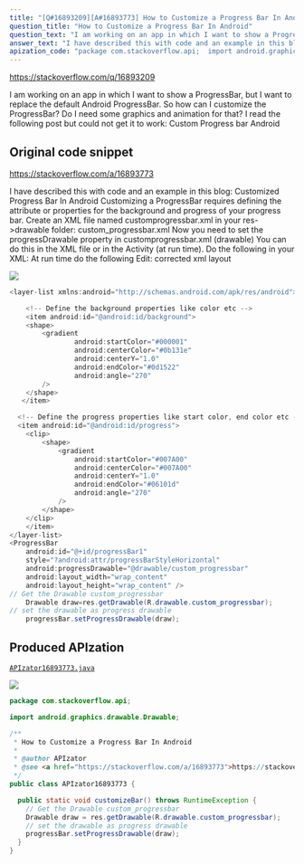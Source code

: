 ```yaml
---
title: "[Q#16893209][A#16893773] How to Customize a Progress Bar In Android"
question_title: "How to Customize a Progress Bar In Android"
question_text: "I am working on an app in which I want to show a ProgressBar, but I want to replace the default Android ProgressBar. So how can I customize the ProgressBar? Do I need some graphics and animation for that? I read the following post but could not get it to work: Custom Progress bar Android"
answer_text: "I have described this with code and an example in this blog: Customized Progress Bar In Android Customizing a ProgressBar requires defining the attribute or properties for the background and progress of your progress bar. Create an XML file named customprogressbar.xml in your res->drawable folder: custom_progressbar.xml Now you need to set the progressDrawable property in customprogressbar.xml (drawable) You can do this in the XML file or in the Activity (at run time). Do the following in your XML: At run time do the following Edit: corrected xml layout"
apization_code: "package com.stackoverflow.api;  import android.graphics.drawable.Drawable;  /**  * How to Customize a Progress Bar In Android  *  * @author APIzator  * @see <a href=\"https://stackoverflow.com/a/16893773\">https://stackoverflow.com/a/16893773</a>  */ public class APIzator16893773 {    public static void customizeBar() throws RuntimeException {     // Get the Drawable custom_progressbar     Drawable draw = res.getDrawable(R.drawable.custom_progressbar);     // set the drawable as progress drawable     progressBar.setProgressDrawable(draw);   } }"
---
```


https://stackoverflow.com/q/16893209

I am working on an app in which I want to show a ProgressBar, but I want to replace the default Android ProgressBar.
So how can I customize the ProgressBar?
Do I need some graphics and animation for that?
I read the following post but could not get it to work:
Custom Progress bar Android



## Original code snippet

https://stackoverflow.com/a/16893773

I have described this with code and an example in this blog: Customized Progress Bar In Android
Customizing a ProgressBar requires defining the attribute or properties for the background and progress of your progress bar.
Create an XML file named customprogressbar.xml in your res-&gt;drawable folder:
custom_progressbar.xml
Now you need to set the progressDrawable property in customprogressbar.xml (drawable)
You can do this in the XML file or in the Activity (at run time).
Do the following in your XML:
At run time do the following
Edit: corrected xml layout

<div class="code-logo"><img src="/stackoverflow.png" /></div>

```java
<layer-list xmlns:android="http://schemas.android.com/apk/res/android">

    <!-- Define the background properties like color etc -->
    <item android:id="@android:id/background">
    <shape>
        <gradient
                android:startColor="#000001"
                android:centerColor="#0b131e"
                android:centerY="1.0"
                android:endColor="#0d1522"
                android:angle="270"
        />
    </shape>
   </item>

  <!-- Define the progress properties like start color, end color etc -->
  <item android:id="@android:id/progress">
    <clip>
        <shape>
            <gradient
                android:startColor="#007A00"
                android:centerColor="#007A00"
                android:centerY="1.0"
                android:endColor="#06101d"
                android:angle="270"
            />
        </shape>
    </clip>
    </item>
</layer-list>
<ProgressBar
    android:id="@+id/progressBar1"
    style="?android:attr/progressBarStyleHorizontal"
    android:progressDrawable="@drawable/custom_progressbar"         
    android:layout_width="wrap_content"
    android:layout_height="wrap_content" />
// Get the Drawable custom_progressbar                     
    Drawable draw=res.getDrawable(R.drawable.custom_progressbar);
// set the drawable as progress drawable
    progressBar.setProgressDrawable(draw);
```

## Produced APIzation

[`APIzator16893773.java`](https://github.com/pasqualesalza/apization-temp-data/raw/master/search/APIzator16893773.java)

<div class="code-logo"><img src="/apizator.png" /></div>

```java
package com.stackoverflow.api;

import android.graphics.drawable.Drawable;

/**
 * How to Customize a Progress Bar In Android
 *
 * @author APIzator
 * @see <a href="https://stackoverflow.com/a/16893773">https://stackoverflow.com/a/16893773</a>
 */
public class APIzator16893773 {

  public static void customizeBar() throws RuntimeException {
    // Get the Drawable custom_progressbar
    Drawable draw = res.getDrawable(R.drawable.custom_progressbar);
    // set the drawable as progress drawable
    progressBar.setProgressDrawable(draw);
  }
}

```